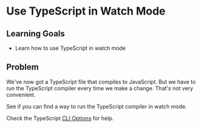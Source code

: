 # Use TypeScript in Watch Mode

## Learning Goals

- Learn how to use TypeScript in watch mode

## Problem

We've now got a TypeScript file that compiles to JavaScript. But we have to run the TypeScript compiler every time we make a change. That's not very convenient.

See if you can find a way to run the TypeScript compiler in watch mode.

Check the TypeScript [CLI Options](https://www.typescriptlang.org/docs/handbook/compiler-options.html) for help.
